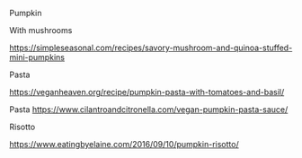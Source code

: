 Pumpkin

With mushrooms

https://simpleseasonal.com/recipes/savory-mushroom-and-quinoa-stuffed-mini-pumpkins

Pasta

https://veganheaven.org/recipe/pumpkin-pasta-with-tomatoes-and-basil/

Pasta
https://www.cilantroandcitronella.com/vegan-pumpkin-pasta-sauce/

Risotto

https://www.eatingbyelaine.com/2016/09/10/pumpkin-risotto/